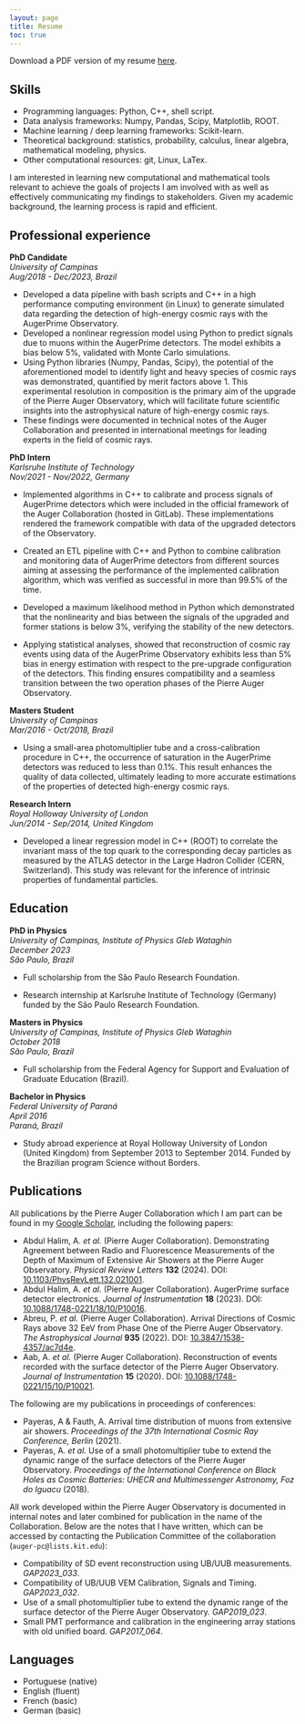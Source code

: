 ```yaml
---
layout: page
title: Resume
toc: true
---
```


Download a PDF version of my resume [here](/assets/resume.pdf).

## Skills

* Programming languages: Python, C++, shell script.
* Data analysis frameworks: Numpy, Pandas, Scipy, Matplotlib, ROOT.
* Machine learning / deep learning frameworks: Scikit-learn.
* Theoretical background: statistics, probability, calculus, linear algebra, mathematical modeling, physics.
* Other computational resources: git, Linux, LaTex.

I am interested in learning new computational and mathematical tools relevant to achieve the goals of projects I am involved with as well as effectively communicating my findings to stakeholders. Given my academic background, the learning process is rapid and efficient.


## Professional experience

**PhD Candidate**\
*University of Campinas*\
*Aug/2018 - Dec/2023, Brazil*

* Developed a data pipeline with bash scripts and C++ in a high performance computing environment (in Linux) to generate simulated data regarding the detection of high-energy cosmic rays with the AugerPrime Observatory.
* Developed a nonlinear regression model using Python to predict signals due to muons within the AugerPrime detectors. The model exhibits a bias below 5%, validated with Monte Carlo simulations.
* Using Python libraries (Numpy, Pandas, Scipy), the potential of the aforementioned model to identify light and heavy species of cosmic rays was demonstrated, quantified by merit factors above 1. This experimental resolution in composition is the primary aim of the upgrade of the Pierre Auger Observatory, which will facilitate future scientific insights into the astrophysical nature of high-energy cosmic rays.
* These findings were documented in technical notes of the Auger Collaboration and presented in international meetings for leading experts in the field of cosmic rays.


**PhD Intern**\
*Karlsruhe Institute of Technology*\
*Nov/2021 - Nov/2022, Germany*

* Implemented algorithms in C++ to calibrate and process signals of AugerPrime detectors which were included in the official framework of the Auger Collaboration (hosted in GitLab).
These implementations rendered the framework compatible with data of the upgraded detectors of the Observatory.

* Created an ETL pipeline with C++ and Python to combine calibration and monitoring data of AugerPrime detectors from different sources aiming at assessing the performance of the implemented calibration algorithm, which was verified as successful in more than 99.5% of the time.

* Developed a maximum likelihood method in Python which demonstrated that the nonlinearity and bias between the signals of the upgraded and former stations is below 3%, verifying the stability of the new detectors.

* Applying statistical analyses, showed that reconstruction of cosmic ray events using data of the AugerPrime Observatory exhibits less than 5% bias in energy estimation with respect to the pre-upgrade configuration of the detectors. This finding ensures compatibility and a seamless transition between the two operation phases of the Pierre Auger Observatory.


**Masters Student**\
*University of Campinas*\
*Mar/2016 - Oct/2018, Brazil*

* Using a small-area photomultiplier tube and a cross-calibration procedure in C++, the occurrence of saturation in the AugerPrime detectors was reduced to less than 0.1%.
This result enhances the quality of data collected, ultimately leading to more accurate estimations of the properties of detected high-energy cosmic rays.


**Research Intern**\
*Royal Holloway University of London*\
*Jun/2014 - Sep/2014, United Kingdom*

* Developed a linear regression model in C++ (ROOT) to correlate the invariant mass of the top quark to the corresponding decay particles as measured by the ATLAS detector in the Large Hadron Collider (CERN, Switzerland).
This study was relevant for the inference of intrinsic properties of fundamental particles.


## Education

**PhD in Physics**\
*University of Campinas, Institute of Physics Gleb Wataghin*\
*December 2023*\
*São Paulo, Brazil*

* Full scholarship from the São Paulo Research Foundation.

* Research internship at Karlsruhe Institute of Technology (Germany) funded by the São Paulo Research Foundation.


**Masters in Physics**\
*University of Campinas, Institute of Physics Gleb Wataghin*\
*October 2018*\
*São Paulo, Brazil*

* Full scholarship from the Federal Agency for Support and Evaluation of Graduate Education (Brazil).


**Bachelor in Physics**\
*Federal University of Paraná*\
*April 2016*\
*Paraná, Brazil*

* Study abroad experience at Royal Holloway University of London (United Kingdom) from September 2013 to September 2014.
Funded by the Brazilian program Science without Borders.

## Publications

All publications by the Pierre Auger Collaboration which I am part can be found in my [Google Scholar](https://scholar.google.com/citations?user=-xHr6xkAAAAJ&hl=en), including the following papers:

*  Abdul Halim, A. *et al.* (Pierre Auger Collaboration). Demonstrating Agreement between Radio and Fluorescence Measurements of the Depth of Maximum of Extensive Air Showers at the Pierre Auger Observatory. *Physical Review Letters* **132** (2024). DOI: [10.1103/PhysRevLett.132.021001](https://journals.aps.org/prl/abstract/10.1103/PhysRevLett.132.021001).
*  Abdul Halim, A. *et al.* (Pierre Auger Collaboration). AugerPrime surface detector electronics. *Journal of Instrumentation* **18** (2023). DOI: [10.1088/1748-0221/18/10/P10016](https://iopscience.iop.org/article/10.1088/1748-0221/18/10/P10016/meta).
*  Abreu, P. *et al.* (Pierre Auger Collaboration). Arrival Directions of Cosmic Rays above 32 EeV from Phase One of the Pierre Auger Observatory. *The Astrophysical Journal* **935** (2022). DOI: [10.3847/1538-4357/ac7d4e](https://iopscience.iop.org/article/10.3847/1538-4357/ac7d4e/meta).
*  Aab, A. *et al.* (Pierre Auger Collaboration). Reconstruction of events recorded with the surface detector of the Pierre Auger Observatory. *Journal of Instrumentation* **15** (2020). DOI: [10.1088/1748-0221/15/10/P10021](https://iopscience.iop.org/article/10.1088/1748-0221/15/10/P10021/meta).
  
The following are my publications in proceedings of conferences:

*  Payeras, A & Fauth, A. Arrival time distribution of muons from extensive air showers. *Proceedings of the 37th International Cosmic Ray Conference, Berlin* (2021).
*  Payeras, A. *et al.* Use of a small photomultiplier tube to extend the dynamic range of the surface detectors of the Pierre Auger Observatory. *Proceedings of the International Conference on Black Holes as Cosmic Batteries: UHECR and Multimessenger Astronomy, Foz do Iguacu* (2018).

All work developed within the Pierre Auger Observatory is documented in internal notes and later combined for publication in the name of the Collaboration. Below are the notes that I have written, which can be accessed by contacting the Publication Committee of the collaboration (`auger-pc@lists.kit.edu`):

*  Compatibility of SD event reconstruction using UB/UUB measurements. *GAP2023_033*.
*  Compatibility of UB/UUB VEM Calibration, Signals and Timing. *GAP2023_032*.
*  Use of a small photomultiplier tube to extend the dynamic range of the surface detector of the Pierre Auger Observatory. *GAP2019_023*.
*  Small PMT performance and calibration in the engineering array stations with old unified board. *GAP2017_064*.

## Languages

* Portuguese (native)
* English (fluent)
* French (basic)
* German (basic)

